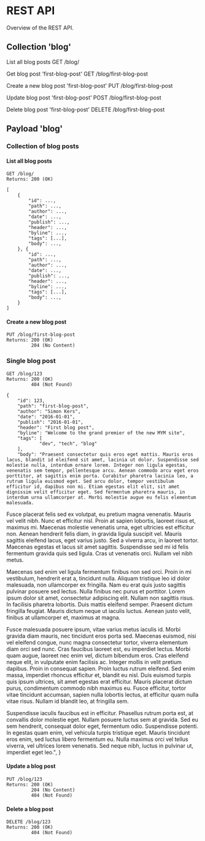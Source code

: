 REST API
========

Overview of the REST API.

Collection 'blog'
-----------------

List all blog posts
    GET /blog/

Get blog post 'first-blog-post'
    GET /blog/first-blog-post

Create a new blog post 'first-blog-post'
    PUT /blog/first-blog-post

Update blog post 'first-blog-post'
    POST /blog/first-blog-post

Delete blog post 'first-blog-post'
    DELETE /blog/first-blog-post

Payload 'blog'
--------------

### Collection of blog posts
#### List all blog posts
    GET /blog/
    Returns: 200 (OK)

    [
        {
            "id": ...,
            "path": ...,
            "author": ...,
            "date": ...,
            "publish": ...,
            "header": ...,
            "byline": ...,
            "tags": [...],
            "body": ...,
        }, {
            "id": ...,
            "path": ...,
            "author": ...,
            "date": ...,
            "publish": ...,
            "header": ...,
            "byline": ...,
            "tags": [...],
            "body": ...,
        }
    ]

#### Create a new blog post
    PUT /blog/first-blog-post
    Returns: 200 (OK)
             204 (No Content)

### Single blog post
    GET /blog/123
    Returns: 200 (OK)
             404 (Not Found)

    {
        "id": 123,
        "path": "first-blog-post",
        "author": "Simon Kers",
        "date": "2016-01-01",
        "publish": "2016-01-01",
        "header": "First blog post",
        "byline": "Welcome to the grand premier of the new MYM site",
        "tags": [
                "dev", "tech", "blog"
        ],
        "body": "Praesent consectetur quis eros eget mattis. Mauris eros lacus, blandit id eleifend sit amet, lacinia ut dolor. Suspendisse sed molestie nulla, interdum ornare lorem. Integer non ligula egestas, venenatis sem tempor, pellentesque arcu. Aenean commodo arcu eget eros porttitor, at sagittis enim porta. Curabitur pharetra lacinia leo, a rutrum ligula euismod eget. Sed arcu dolor, tempor vestibulum efficitur id, dapibus non mi. Etiam egestas elit elit, sit amet dignissim velit efficitur eget. Sed fermentum pharetra mauris, in interdum urna ullamcorper at. Morbi molestie augue eu felis elementum malesuada.

Fusce placerat felis sed ex volutpat, eu pretium magna venenatis. Mauris vel velit nibh. Nunc et efficitur nisl. Proin at sapien lobortis, laoreet risus et, maximus mi. Maecenas molestie venenatis urna, eget ultricies est efficitur non. Aenean hendrerit felis diam, in gravida ligula suscipit vel. Mauris sagittis eleifend lacus, eget varius justo. Sed a viverra arcu, in laoreet tortor. Maecenas egestas et lacus sit amet sagittis. Suspendisse sed mi id felis fermentum gravida quis sed ligula. Cras ut venenatis orci. Nullam vel nibh metus.

Maecenas sed enim vel ligula fermentum finibus non sed orci. Proin in mi vestibulum, hendrerit erat a, tincidunt nulla. Aliquam tristique leo id dolor malesuada, non ullamcorper ex fringilla. Nam eu erat quis justo sagittis pulvinar posuere sed lectus. Nulla finibus nec purus et porttitor. Lorem ipsum dolor sit amet, consectetur adipiscing elit. Nullam non sagittis risus. In facilisis pharetra lobortis. Duis mattis eleifend semper. Praesent dictum fringilla feugiat. Mauris dictum neque ut iaculis luctus. Aenean justo velit, finibus at ullamcorper et, maximus at magna.

Fusce malesuada posuere ipsum, vitae varius metus iaculis id. Morbi gravida diam mauris, nec tincidunt eros porta sed. Maecenas euismod, nisi vel eleifend congue, nunc magna consectetur tortor, viverra elementum diam orci sed nunc. Cras faucibus laoreet est, eu imperdiet lectus. Morbi quam augue, laoreet nec enim vel, dictum bibendum eros. Cras eleifend neque elit, in vulputate enim facilisis ac. Integer mollis in velit pretium dapibus. Proin in consequat sapien. Proin luctus rutrum eleifend. Sed enim massa, imperdiet rhoncus efficitur et, blandit eu nisl. Duis euismod turpis quis ipsum ultrices, sit amet egestas erat efficitur. Mauris placerat dictum purus, condimentum commodo nibh maximus eu. Fusce efficitur, tortor vitae tincidunt accumsan, sapien nulla lobortis lectus, at efficitur quam nulla vitae risus. Nullam id blandit leo, at fringilla sem.

Suspendisse iaculis faucibus est in efficitur. Phasellus rutrum porta est, at convallis dolor molestie eget. Nullam posuere luctus sem at gravida. Sed eu sem hendrerit, consequat dolor eget, fermentum odio. Suspendisse potenti. In egestas quam enim, vel vehicula turpis tristique eget. Mauris tincidunt eros enim, sed luctus libero fermentum eu. Nulla maximus orci vel tellus viverra, vel ultrices lorem venenatis. Sed neque nibh, luctus in pulvinar ut, imperdiet eget leo.",
    }

#### Update a blog post
    PUT /blog/123
    Returns: 200 (OK)
             204 (No Content)
             404 (Not Found)

#### Delete a blog post
    DELETE /blog/123
    Returns: 200 (OK)
             404 (Not Found)

